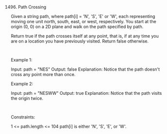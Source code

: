 1496. Path Crossing

Given a string path, where path[i] = 'N', 'S', 'E' or 'W', each representing moving one unit north, south, east, or west, respectively. You start at the origin (0, 0) on a 2D plane and walk on the path specified by path.

Return true if the path crosses itself at any point, that is, if at any time you are on a location you have previously visited. Return false otherwise.

 

Example 1:

Input: path = "NES"
Output: false 
Explanation: Notice that the path doesn't cross any point more than once.


Example 2:

Input: path = "NESWW"
Output: true
Explanation: Notice that the path visits the origin twice.

 

Constraints:

1 <= path.length <= 104
path[i] is either 'N', 'S', 'E', or 'W'.